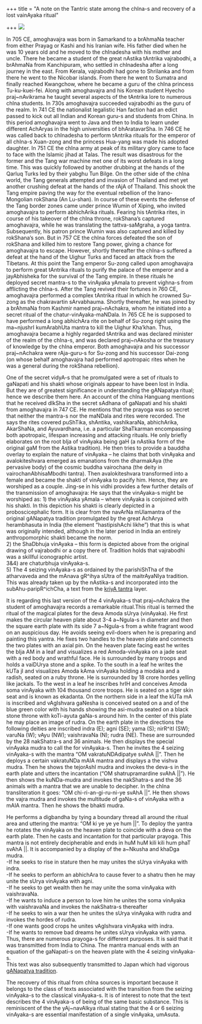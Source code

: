 +++
title = "A note on the Tantric state among the chIna-s and recovery of a lost vainAyaka ritual"

+++
[![](https://lh3.googleusercontent.com/-sRPqhOm8Rbk/TxKOz3BdQZI/AAAAAAAACVI/NHufe1zHmVo/s400/chIna_vinAyaka.jpg)](https://picasaweb.google.com/lh/photo/3a5WTBNu06MxSHCjgkAI89MTjNZETYmyPJy0liipFm0?feat=embedwebsite)

In 705 CE, amoghavajra was born in Samarkand to a brAhmaNa teacher from
either Prayag or Kashi and his Iranian wife. His father died when he was
10 years old and he moved to the chInadesha with his mother and uncle.
There he became a student of the great nAstika tAntrika vajrabodhi, a
brAhmaNa from Kanchipuram, who settled in chInadesha after a long
journey in the east. From Kerala, vajrabodhi had gone to Shrilanka and
from there he went to the Nicobar islands. From there he went to Sumatra
and finally reached Kwangchow, where he became a guru of the chIna
princess Tu-ku-kuei-fei. Along with amoghavajra and his Korean student
Hyecho praj\~nAvikrama he taught several aspects of the tAntrika lore to
numerous chIna students. In 730s amoghavajra succeeded vajrabodhi as the
guru of the realm. In 741 CE the nationalist legalistic Han faction had
an edict passed to kick out all Indian and Korean guru-s and students
from China. In this period amoghavajra went to Java and then to India to
learn under different AchAryas in the high universities of
bhAratavarSha. In 746 CE he was called back to chInadesha to perform
tAntrika rituals for the emperor of all chIna-s Xuan-zong and the
princess Hua-yang was made his adopted daughter. In 751 CE the chIna
army at peak of its military glory came to face to face with the Islamic
jihad at Talas. The result was disastrous for the former and the Tang
war machine met one of its worst defeats in a long time. This was
quickly followed by another drubbing at the hands of the Qarluq Turks
led by their yabghu Tun Bilge. On the other side of the chIna world, the
Tang generals attempted and invasion of Thailand and met yet another
crushing defeat at the hands of the rAjA of Thailand. This shook the
Tang empire paving the way for the eventual rebellion of the
Irano-Mongolian rokShana (An Lu-shan). In course of these events the
defense of the Tang border zones came under prince Wumin of Xiping, who
invited amoghavajra to perform abhichArika rituals. Fearing his tAntrika
rites, in course of his takeover of the chIna throne, rokShana’s
captured amoghavajra, while he was translating the tattva-saMgraha, a
yoga tantra. Subsequently, his patron prince Wumin was also captured and
killed by rokShana’s son. But in 757 CE the chIna forces defeated the
son of rokShana and killed him to restore Tang power, giving a chance
for amoghavajra to escape. However, shortly thereafter the chIna-s
suffered a defeat at the hand of the Uighur Turks and faced an attack
from the Tibetans. At this point the Tang emperor Su-zong called upon
amoghavajra to perform great tAntrika rituals to purify the palace of
the emperor and a jayAbhisheka for the survival of the Tang empire. In
these rituals he deployed secret mantra-s to the vinAyaka yAmala to
prevent vighna-s from afflicting the chIna-s. After the Tang revived
their fortunes in 760 CE, amoghavajra performed a complex tAntrika
ritual in which he crowned Su-zong as the chakravartin sArvabhauma.
Shortly thereafter, he was joined by a brAhmaNa from Kashmir named
praj\~nAchakra, whom he initiated into a secret ritual of the
chatur-vinAyaka-maNDala. In 765 CE he is supposed to have performed a
long abhichAra rite on behalf of Su-zong right using the ma\~njushrI
kumArabhUta mantra to kill the Uighur Kha’khan. Thus, amoghavajra became
a highly regarded tAntrika and was declared minister of the realm of the
chIna-s, and was declared praj\~nAkosha or the treasury of knowledge by
the chIna emperor. Both amoghavajra and his successor praj\~nAchakra
were rAja-guru-s for Su-zong and his successor Dai-zong (on whose behalf
amoghavajra had performed apotropaic rites when he was a general during
the rokShana rebellion).

One of the secret vidyA-s that he promulgated were a set of rituals to
gaNapati and his shakti whose originals appear to have been lost in
India. But they are of greatest significance in understanding the
gANapatya ritual; hence we describe them here. An account of the chIna
Hanguang mentions that he received dIkSha in the secret sAdhana of
gaNapati and his shakti from amoghavajra in 747 CE. He mentions that the
prayoga was so secret that neither the mantra-s nor the maNDala and
rites were recorded. The says the rites covered puShTika, shAntika,
vashIkaraNa, abhichArika, AkarShaNa, and Ayuvardhana, i.e. a particular
ShaTkarman encompassing both apotropaic, lifespan increasing and
attacking rituals. He only briefly elaborates on the root bIja of
vinAyaka being gaH (a nAstika form of the original gaM from the Astika
tradition). He then tries to provide a bauddha overlay to explain the
nature of vinAyaka – he claims that both vinAyaka and avalokiteshvara
emerged as emanations from the dharmakAya (the pervasive body) of the
cosmic buddha vairochana (the deity in vairochanAbhisaMbodhi tantra).
Then avalokiteshvara transformed into a female and became the shakti of
vinAyaka to pacify him. Hence, they are worshiped as a couple. Jing-se
in his vidhi provides a few further details of the transmission of
amoghavajra: He says that the vinAyaka-s might be worshiped as: 1) the
vinAyaka yAmala – where vinAyaka is conjoined with his shakti. In this
depiction his shakti is clearly depicted in a proboscicephalic form. It
is clear from the navArNa mUlamantra of the original gANapatya tradition
promulgated by the great AchArya herambhasuta in India (the element
“hastipishAchi likhe”) that this is what was originally intended,
although in the later period in India an entirely anthropomorphic shakti
became the norm.  
2\) the ShaDbhuja vinAyaka – this form is depicted above from the
original drawing of vajrabodhi or a copy there of. Tradition holds that
vajrabodhi was a skillful iconographic artist.  
3&4) are chaturbhuja vinAyaka-s.  
5\) The 4 seizing vinAyaka-s as ordained by the parishiShTha of the
atharvaveda and the mAnava gR^ihya sUtra of the maitrAyaNIya tradition.
This was already taken up by the nAstika-s and incorporated into the
subAhu-paripR^ichCha, a text from the [kriyA
tantra](https://manasataramgini.wordpress.com/2009/02/16/nastika-notes-2/)
layer.

It is regarding this last version of the 4 vinAyaka-s that
praj\~nAchakra the student of amoghavajra records a remarkable
ritual.This ritual is termed the ritual of the magical plates for the
deva Amoda sUrya (vinAyaka). He first makes the circular heaven plate
about 3-4 a\~Ngula-s in diameter and then the square earth plate with
its side 7 a\~Ngula-s from a white fragrant wood on an auspicious day.
He avoids seeing evil-doers when he is preparing and painting this
yantra. He fixes two handles to the heaven plate and connects the two
plates with an axial pin. On the heaven plate facing east he writes the
bIja AM in a leaf and visualizes a red Amoda-vinAyaka on a jade seat
with a red body and wrathful face. He is surrounded by many troops and
holds a vaiDUrya stone and a spike. To the south in a leaf he writes the
kUTa jI and visualizes Amoda kAma vinAyaka holding a modaka and a
radish, seated on a ruby throne. He is surrounded by 18 crore hordes
yelling like jackals. To the west in a leaf he inscribes hrIH and
conceives Amoda soma vinAyaka with 104 thousand crore troops. He is
seated on a tiger skin seat and is known as ekadanta. On the northern
side in a leaf the kUTa mA is inscribed and vAgIshvara gaNesha is
conceived seated on a and of the blue green color with his hands showing
the asi-mudra seated on a black stone throne with koTi-ayuta gaNa-s
around him. In the center of this plate he may place an image of rudra.
On the earth plate in the directions the following deities are inscribed
indra (E); agni (SE); yama (S); nirR^itI (SW); varuNa (W); vAyu (NW);
vaishravaNa (N); rudra (NE). These are surrounded by the 28 nakShatra-s
and 36 animals. He then displays the special vinAyaka mudra to call the
for vinAyaka-s. Then he invites the 4 seizing vinAyaka-s with the mantra
“OM vakratuNDAdipatye svAhA ||”. Then he deploys a certain vakratuNDa
mAlA mantra and displays a the vishva mudra. Then he shows the tejorAshI
mudra and invokes the deva-s in the earth plate and utters the
incantation (“OM shatrupramardine svAhA ||”). He then shows the
kuNDa-mudra and invokes the nakShatra-s and the 36 animals with a mantra
that we are unable to decipher. In the chIna transliteration it goes:
“OM chi-ri-an-gi-ru-ni-ye svAhA ||”. He then shows the vajra mudra and
invokes the multitude of gaNa-s of vinAyaka with a mAlA mantra. Then he
shows the bhakti mudra.

He performs a digbandha by tying a boundary thread all around the ritual
area and uttering the mantra: “OM ki ye ye ye hum ||”. To deploy the
yantra he rotates the vinAyaka on the heaven plate to coincide with a
deva on the earth plate. Then he casts and incantation for that
particular prayoga. This mantra is not entirely decipherable and ends in
huM huM kili kili hum phaT svAhA ||. It is accompanied by a display of
the a\~Nkusha and khaDga mudra.  
\-If he seeks to rise in stature then he may unites the sUrya vinAyaka
with indra.  
\-If he seeks to perform an abhichAra to cause fever to a shatru then he
may unite the sUrya vinAyaka with agni.  
\-If he seeks to get wealth then he may unite the soma vinAyaka with
vaishravaNa.  
\-If he wants to induce a person to love him he unites the soma vinAyaka
with vaishravaNa and invokes the nakShatra-s thereafter  
\-If he seeks to win a war then he unites the sUrya vinAyaka with rudra
and invokes the hordes of rudra.  
\-If one wants good crops he unites vAgIshvara vinAyaka with indra.  
\-If he wants to remove bad dreams he unites sUrya vinAyaka with yama.  
Thus, there are numerous prayoga-s for different purposes. It is said
that it was transmitted from India to China. The mantra manual ends with
an equation of the gaNapati-s on the heaven plate with the 4 seizing
vinAyaka-s.  
This text was also subsequently transmitted to Japan which had vigorous
[gANapatya
tradition](https://manasataramgini.wordpress.com/2005/04/30/a-japanese-ganapatya-text/).

The recovery of this ritual from chIna sources is important because it
belongs to the class of texts associated with the transition from the
seizing vinAyaka-s to the classical vinAyaka-s. It is of interest to
note that the text describes the 4 vinAyaka-s of being of the same basic
substance. This is reminiscent of the the yAj\~navAlkya ritual stating
that the 4 or 6 seizing vinAyaka-s are essential manifestation of a
single vinAyaka, umAsuta.
